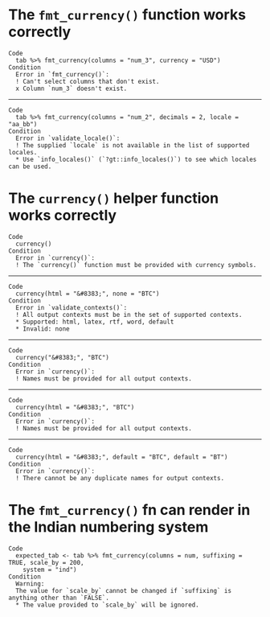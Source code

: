 # The `fmt_currency()` function works correctly

    Code
      tab %>% fmt_currency(columns = "num_3", currency = "USD")
    Condition
      Error in `fmt_currency()`:
      ! Can't select columns that don't exist.
      x Column `num_3` doesn't exist.

---

    Code
      tab %>% fmt_currency(columns = "num_2", decimals = 2, locale = "aa_bb")
    Condition
      Error in `validate_locale()`:
      ! The supplied `locale` is not available in the list of supported locales.
      * Use `info_locales()` (`?gt::info_locales()`) to see which locales can be used.

# The `currency()` helper function works correctly

    Code
      currency()
    Condition
      Error in `currency()`:
      ! The `currency()` function must be provided with currency symbols.

---

    Code
      currency(html = "&#8383;", none = "BTC")
    Condition
      Error in `validate_contexts()`:
      ! All output contexts must be in the set of supported contexts.
      * Supported: html, latex, rtf, word, default
      * Invalid: none

---

    Code
      currency("&#8383;", "BTC")
    Condition
      Error in `currency()`:
      ! Names must be provided for all output contexts.

---

    Code
      currency(html = "&#8383;", "BTC")
    Condition
      Error in `currency()`:
      ! Names must be provided for all output contexts.

---

    Code
      currency(html = "&#8383;", default = "BTC", default = "BT")
    Condition
      Error in `currency()`:
      ! There cannot be any duplicate names for output contexts.

# The `fmt_currency()` fn can render in the Indian numbering system

    Code
      expected_tab <- tab %>% fmt_currency(columns = num, suffixing = TRUE, scale_by = 200,
        system = "ind")
    Condition
      Warning:
      The value for `scale_by` cannot be changed if `suffixing` is anything other than `FALSE`.
      * The value provided to `scale_by` will be ignored.

